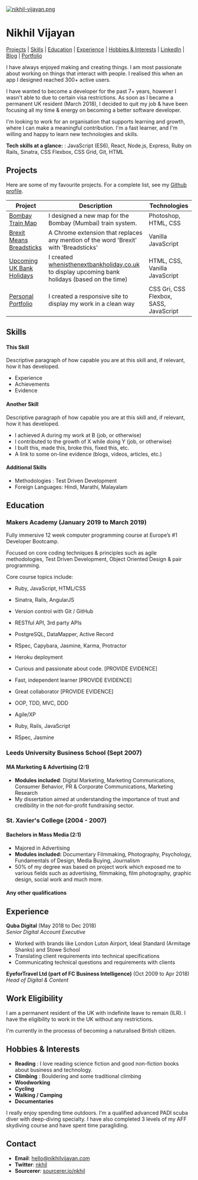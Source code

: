 [![nikhil-vijayan.png](https://i.postimg.cc/K8Y8L6Z9/nikhil-vijayan.png)](https://postimg.cc/HVfm1P85)
# Nikhil Vijayan

[Projects](#projects) | [Skills](#skills) | [Education](#education) | [Experience](#experience) | [Hobbies & Interests](#hobbies-and-interests) | [LinkedIn](https://www.linkedin.com/in/nikhilvijayan/) | [Blog](https://medium.com/@nkhilv/) | [Portfolio](http://www.nikhilvijayan.com)

I have always enjoyed making and creating things. I am most passionate about working on things that interact with people. I realised this when an app I designed reached 300+ active users. 

I have wanted to become a developer for the past 7+ years, however I wasn't able to due to certain visa restrictions. As soon as I became a permanent UK resident (March 2018), I decided to quit my job & have been focusing all my time & energy on becoming a better software developer. 

I'm looking to work for an organisation that supports learning and growth, where I can make a meaningful contribution. I'm a fast learner, and I'm willing and happy to learn new technologies and skills.

**Tech skills at a glance:** : JavaScript (ES6), React, Node.js, Express, Ruby on Rails, Sinatra, CSS Flexbox, CSS Grid, Git, HTML

## Projects

Here are some of my favourite projects. For a complete list, see my [Github profile](https://github.com/nkhil/).

| Project   | Description | Technologies |
|---        |---         |---           |
|[Bombay Train Map](http://bombaytra.in/) | I designed a new map for the Bombay (Mumbai) train system. | Photoshop, HTML, CSS |
|[Brexit Means Breadsticks](https://github.com/nkhil/Brexit_means_Breadsticks) | A Chrome extension that replaces any mention of the word 'Brexit' with 'Breadsticks' | Vanilla JavaScript |
|[Upcoming UK Bank Holidays](https://github.com/nkhil/UK-bank-holidays-using-fetch-API) | I created [whenisthenextbankholiday.co.uk](http://www.whenisthenextbankholiday.co.uk) to display upcoming bank holidays (based on the time) | HTML, CSS, Vanilla JavaScript |
|[Personal Portfolio](http://www.nikhilvijayan.com/) | I created a responsive site to display my work in a clean way | CSS Gri, CSS Flexbox, SASS, JavaScript |

## Skills

#### This Skill

Descriptive paragraph of how capable you are at this skill and, if relevant, how it has developed.

- Experience
- Achievements
- Evidence

#### Another Skill

Descriptive paragraph of how capable you are at this skill and, if relevant, how it has developed.

- I achieved A during my work at B (job, or otherwise)
- I contributed to the growth of X while doing Y (job, or otherwise)
- I built this, made this, broke this, fixed this, etc.
- A link to some on-line evidence (blogs, videos, articles, etc.)

#### Additional Skills

- Methodologies : Test Driven Development
- Foreign Languages: Hindi, Marathi, Malayalam

## Education

### Makers Academy (January 2019 to March 2019)

Fully immersive 12 week computer programming course at Europe’s #1 Developer Bootcamp. 

Focused on core coding techniques & principles such as agile methodologies, Test Driven Development, Object Oriented Design & pair programming.

Core course topics include: 

- Ruby, JavaScript, HTML/CSS
- Sinatra, Rails, AngularJS
- Version control with Git / GitHub
- RESTful API, 3rd party APIs
- PostgreSQL, DataMapper, Active Record
- RSpec, Capybara, Jasmine, Karma, Protractor
- Heroku deployment

- Curious and passionate about code. [PROVIDE EVIDENCE]
- Fast, independent learner [PROVIDE EVIDENCE]
- Great collaborator [PROVIDE EVIDENCE]

- OOP, TDD, MVC, DDD
- Agile/XP
- Ruby, Rails, JavaScript
- RSpec, Jasmine

### Leeds University Business School (Sept 2007)
#### MA Marketing & Advertising (2:1)

- **Modules included**: Digital Marketing, Marketing Communications, Consumer Behavior, PR & Corporate Communications, Marketing Research
- My dissertation aimed at understanding the importance of trust and credibility in the not-for-profit fundraising sector. 


### St. Xavier's College (2004 - 2007)
#### Bachelors in Mass Media (2:1)

- Majored in Advertising
- **Modules included:** Documentary Filmmaking, Photography, Psychology, Fundamentals of Design, Media Buying, Journalism
- 50% of my degree was based on project work which exposed me to various fields such as advertising, filmmaking, film photography, graphic design, social work and much more. 

#### Any other qualifications

## Experience

**Quba Digital** (May 2018 to Dec 2018)    
*Senior Digital Account Executive*  

- Worked with brands like London Luton Airport, Ideal Standard (Armitage Shanks) and Stowe School
- Translating client requirements into technical specifications
- Communicating technical questions and requirements with clients

**EyeforTravel Ltd (part of FC Business Intelligence)** (Oct 2009 to Apr 2018)   
*Head of Digital & Content*  

## Work Eligibility

I am a permanent resident of the UK with indefinite leave to remain (ILR). I have the eligibility to work in the UK without any restrictions. 

I'm currently in the processs of becoming a naturalised British citizen.

## Hobbies & Interests

- **Reading** : I love reading science fiction and good non-fiction books about business and technology.
- **Climbing** : Bouldering and some traditional climbing
- **Woodworking**
- **Cycling**
- **Walking / Camping**
- **Documentaries** 

I really enjoy spending time outdoors. I'm a qualified advanced PADI scuba diver with deep-diving specialty. I have also completed 3 levels of my AFF skydiving course and have spent time paragliding.

## Contact

- **Email**: hello@nikhilvijayan.com
- **Twitter**: [nkhil](https://www.twitter/nkhil)
- **Sourcerer**: [sourcerer.io/nkhil](https://sourcerer.io/nkhil)